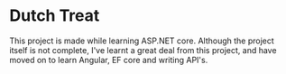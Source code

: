 # Dutch Treat

This project is made while learning ASP.NET core. Although the project itself is not complete, I've learnt a great deal from this project, and have moved on to learn Angular, EF core and writing API's.
